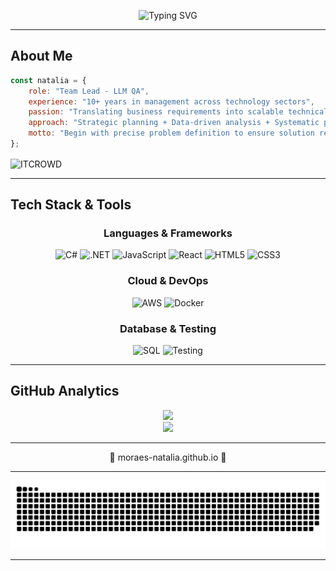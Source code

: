 
<div align="center">
  
  ![Typing SVG](https://readme-typing-svg.herokuapp.com?font=Orbitron&size=30&duration=3000&pause=1000&color=1E90FF&center=true&vCenter=true&multiline=true&width=600&height=100&lines=Hi,+I'm+Natalia;Project+Management+Professional;Programming+Passionate)
  



____

</div>

##  About Me

```javascript
const natalia = {
    role: "Team Lead - LLM QA",
    experience: "10+ years in management across technology sectors",
    passion: "Translating business requirements into scalable technical solutions",
    approach: "Strategic planning + Data-driven analysis + Systematic problem-solving",
    motto: "Begin with precise problem definition to ensure solution relevance"
};
```

<img align="center" src="https://media.giphy.com/media/13HgwGsXF0aiGY/giphy.gif" width="400" alt="ITCROWD">


---

##  Tech Stack & Tools

<div align="center">

###  Languages & Frameworks
![C#](https://img.shields.io/badge/C%23-1E90FF?style=for-the-badge&logo=c-sharp&logoColor=white)
![.NET](https://img.shields.io/badge/.NET-4169E1?style=for-the-badge&logo=dotnet&logoColor=white)
![JavaScript](https://img.shields.io/badge/JavaScript-4682B4?style=for-the-badge&logo=javascript&logoColor=white)
![React](https://img.shields.io/badge/React-0B5394?style=for-the-badge&logo=react&logoColor=white)
![HTML5](https://img.shields.io/badge/HTML5-4169E1?style=for-the-badge&logo=html5&logoColor=white)
![CSS3](https://img.shields.io/badge/CSS3-1E90FF?style=for-the-badge&logo=css3&logoColor=white)

###  Cloud & DevOps
![AWS](https://img.shields.io/badge/Amazon_AWS-4682B4?style=for-the-badge&logo=amazonaws&logoColor=white)
![Docker](https://img.shields.io/badge/Docker-1E90FF?style=for-the-badge&logo=docker&logoColor=white)

###  Database & Testing
![SQL](https://img.shields.io/badge/SQL-4169E1?style=for-the-badge&logo=mysql&logoColor=white)
![Testing](https://img.shields.io/badge/Testing-0B5394?style=for-the-badge&logo=checkmarx&logoColor=white)

</div>

---

##  GitHub Analytics

<div align="center">
  <img height="180em" src="https://github-readme-stats.vercel.app/api?username=moraes-natalia&show_icons=true&theme=tokyonight&bg_color=0d1117&title_color=1E90FF&text_color=ffffff&icon_color=4169E1&border_color=1E90FF"/>
</div>

<div align="center">
  <img src="https://github-readme-streak-stats.herokuapp.com/?user=moraes-natalia&theme=tokyonight&background=0d1117&stroke=1E90FF&ring=1E90FF&fire=4169E1&currStreakLabel=ffffff&sideNums=ffffff&currStreakNum=1E90FF&dates=ffffff&sideLabels=ffffff"/>
</div>


---


<div align="center">

🔗 moraes-natalia.github.io 🔗
  
</div>

---

  
  <img src="https://raw.githubusercontent.com/platane/snk/output/github-contribution-grid-snake-dark.svg" />
  
</div>

---
